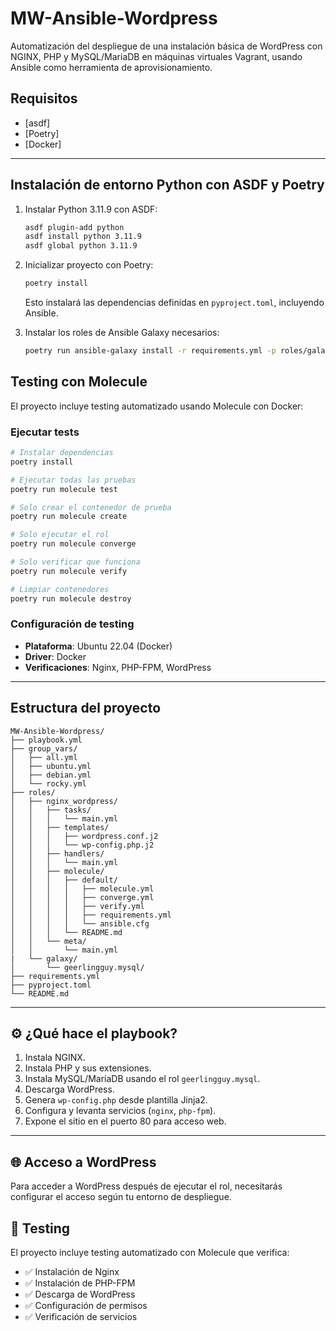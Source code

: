 # MW-Ansible-Wordpress

Automatización del despliegue de una instalación básica de WordPress con NGINX, PHP y MySQL/MariaDB en máquinas virtuales Vagrant, usando Ansible como herramienta de aprovisionamiento.

## Requisitos

- [asdf]
- [Poetry]
- [Docker]

---

## Instalación de entorno Python con ASDF y Poetry

1. Instalar Python 3.11.9 con ASDF:

   ```bash
   asdf plugin-add python
   asdf install python 3.11.9
   asdf global python 3.11.9
   ```

2. Inicializar proyecto con Poetry:

   ```bash
   poetry install
   ```

   Esto instalará las dependencias definidas en `pyproject.toml`, incluyendo Ansible.

3. Instalar los roles de Ansible Galaxy necesarios:

   ```bash
   poetry run ansible-galaxy install -r requirements.yml -p roles/galaxy
   ```



## Testing con Molecule

El proyecto incluye testing automatizado usando Molecule con Docker:

### Ejecutar tests

```bash
# Instalar dependencias
poetry install

# Ejecutar todas las pruebas
poetry run molecule test

# Solo crear el contenedor de prueba
poetry run molecule create

# Solo ejecutar el rol
poetry run molecule converge

# Solo verificar que funciona
poetry run molecule verify

# Limpiar contenedores
poetry run molecule destroy
```

### Configuración de testing

- **Plataforma**: Ubuntu 22.04 (Docker)
- **Driver**: Docker
- **Verificaciones**: Nginx, PHP-FPM, WordPress

---

##  Estructura del proyecto

```
MW-Ansible-Wordpress/
├── playbook.yml
├── group_vars/
│   ├── all.yml
│   ├── ubuntu.yml
│   ├── debian.yml
│   └── rocky.yml
├── roles/
│   ├── nginx_wordpress/
│   │   ├── tasks/
│   │   │   └── main.yml
│   │   ├── templates/
│   │   │   ├── wordpress.conf.j2
│   │   │   └── wp-config.php.j2
│   │   ├── handlers/
│   │   │   └── main.yml
│   │   ├── molecule/
│   │   │   ├── default/
│   │   │   │   ├── molecule.yml
│   │   │   │   ├── converge.yml
│   │   │   │   ├── verify.yml
│   │   │   │   ├── requirements.yml
│   │   │   │   └── ansible.cfg
│   │   │   └── README.md
│   │   └── meta/
│   │       └── main.yml
|   └── galaxy/
│       └── geerlingguy.mysql/
├── requirements.yml
├── pyproject.toml
└── README.md
```

---

## ⚙️ ¿Qué hace el playbook?

1. Instala NGINX.
2. Instala PHP y sus extensiones.
3. Instala MySQL/MariaDB usando el rol `geerlingguy.mysql`.
4. Descarga WordPress.
5. Genera `wp-config.php` desde plantilla Jinja2.
6. Configura y levanta servicios (`nginx`, `php-fpm`).
7. Expone el sitio en el puerto 80 para acceso web.

---

## 🌐 Acceso a WordPress

Para acceder a WordPress después de ejecutar el rol, necesitarás configurar el acceso según tu entorno de despliegue.

## 🧪 Testing

El proyecto incluye testing automatizado con Molecule que verifica:

- ✅ Instalación de Nginx
- ✅ Instalación de PHP-FPM
- ✅ Descarga de WordPress
- ✅ Configuración de permisos
- ✅ Verificación de servicios